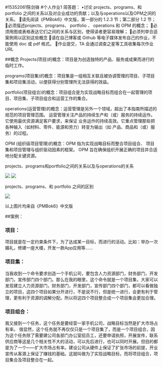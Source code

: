 


#15352061陈剑锋
#个人作业1
简答题：
•讨论 projects、programs、和 portfolio 之间的关系以及对企业成功的贡献；以及与operations以及OPM之间的关系。
请先阅读《PMBok6》中文版，第一部分的 1.2.3 节；第二部分 1.2 节；
必须描述projects、programs、 portfolio 、 operations 和 OPM 的概念；
必须用图或表格表达它们之间的关系与区别，使得读者更容易理解；
必须列举合适案例用以区别这些概念
请在自己博客或 Github 等电子媒体发布自己的作业，不能使用 doc 或 pdf 格式。
作业提交，TA 会通过调查之星等工具收集每次作业 URL

##概念
Projects(项目)的概念：项目是为创造独特的产品、服务或成果而进行的临时工作。

programs(项目集)的概念：项目集是一组相互关联且被协调管理的项目、子项目集和项目集活动，以便获得分别管理所无法获得的效益。

portfolio(项目组合)的概念：项目组合是为实现战略目标而组合在一起管理的项目、项目集、子项目组合和运营工作的集合。

operations(运营管理)的概念：运营管理是另外一个领域，超出了本指南所描述的规范的项目管理范围。 运营管理关注产品的持续生产和（或）服务的持续运作。它使用最优资源满足客户要求，来保证 业务运作的持续高效。它重点管理那些把各种输入（如材料、零件、能源和劳力）转变为输出（如 产品、商品和（或）服务）的过程。

OPM (组织级项目管理)的概念：OPM 指为实现战略目标而整合项目组合、 项目集和项目管理与组织驱动因素的框架。 OPM 旨在确保组织开展正确的项目并合适地分配关键资源。




projects、programs和portfolio之间的关系以及与operations的关系

![](https://github.com/ChanKimFung/IT-homework/blob/master/84a72a28c149d150c131f7281cea7b97.png)
![](https://github.com/ChanKimFung/IT-homework/blob/master/84a72a28c149d150c131f7281cea7b97.png)

projects、programs、和 portfolio 之间的区别

![](https://github.com/ChanKimFung/IT-homework/blob/master/61f0a9464bf9eba29ad464e56e7a88b8.png)

以上图片均来自《PMBok6》中文版

##案例：

### 项目：

项目就是在一定约束条件下，为了达成某一目标，而进行的活动。比如：举办一次婚礼，修建一座大楼，开发一款App应用等……

### 项目集：

当我收到一个命令要求创造一个手机公司，要包含人力资源部门，财务部门，开发部门，宣传部门四个部门。那么在我的眼里，这个命令就是一个项目集，大家可以发现建立人力资源部门，财务部门，开发部门，宣传部门四个部门，都可以看做独立的项目，这四个项目如果分开进行，不是说不行，但是统一进行，会更有利于管理，更有利于资源的调解分配。所以将这四个项目整合成一个项目集会更加合理。

### 项目组合：
我又接到一个任务，这个任务是要经营一家手机公司，战略目标当然是扩大市场占有率。
很显然，这个任务就不再仅仅只是一个项目集了，而是一个项目组合，因为这个任务除了需要建公司各部门办公室招员工，还要申请执照，开展宣传，联系供应商等这是几个相关性不大的活动，可以先后进行，也可以同时开展。但目的都是为了一个——扩大市场占有率。建设公司从硬件上保证了扩张市场的前提，开业宣传从客源上保证了赚钱的基础。这就叫做为了实现战略目标，而将项目组合，项目集合及项目整合在一起。



